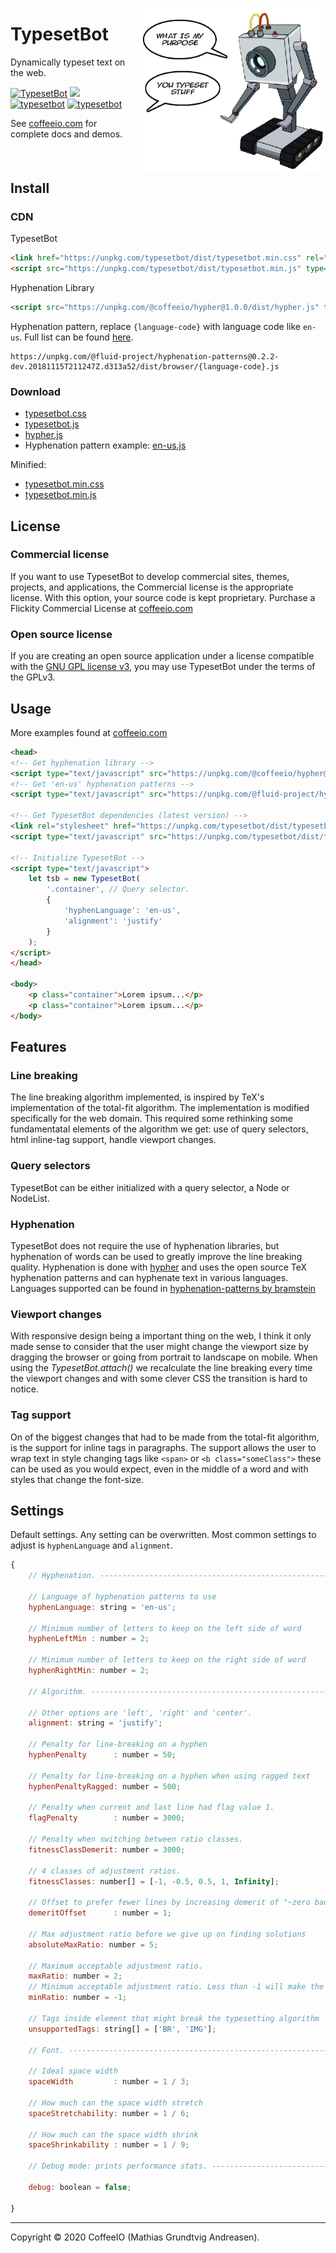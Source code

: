 <p style="float:right">
    <img alt="Rax" align="right" src="logo.png" width="300">
</p>

<div style="float: left; width: calc(100% - 310px)">
<h1 >TypesetBot</h1>
    <p>Dynamically typeset text on the web.</p>

<p align="">
<a href="https://travis-ci.org/CoffeeIO/TypesetBot"><img alt="TypesetBot" src="https://travis-ci.org/CoffeeIO/TypesetBot.svg?branch=master"></a>
<a href="https://www.codacy.com/app/mgapcdev/TypesetBot/dashboard"><img src="https://api.codacy.com/project/badge/Grade/c098136ef81345b78c480ee695314a21"/></a>
<br>
<a href="https://www.npmjs.com/package/typesetbot"><img alt="typesetbot" src="https://img.shields.io/npm/v/typesetbot.svg"></a>
<a href="https://www.npmjs.com/package/typesetbot"><img alt="typesetbot" src="https://img.shields.io/npm/dm/typesetbot.svg"></a>
</p>

See [coffeeio.com](http://coffeeio.com/) for complete docs and demos.
</div>
<div style="clear: both">


## Install

### CDN

TypesetBot
```html
<link href="https://unpkg.com/typesetbot/dist/typesetbot.min.css" rel="stylesheet">
<script src="https://unpkg.com/typesetbot/dist/typesetbot.min.js" type="text/javascript"></script>
```

Hyphenation Library

```html
<script src="https://unpkg.com/@coffeeio/hypher@1.0.0/dist/hypher.js" type="text/javascript"></script>
```

Hyphenation pattern, replace `{language-code}` with language code like `en-us`. Full list can be found [here](https://github.com/fluid-project/hyphenation-patterns/tree/master/dist/browser).

```
https://unpkg.com/@fluid-project/hyphenation-patterns@0.2.2-dev.20181115T211247Z.d313a52/dist/browser/{language-code}.js
```

### Download

- [typesetbot.css](https://unpkg.com/typesetbot/dist/typesetbot.css)
- [typesetbot.js](https://unpkg.com/typesetbot/dist/typesetbot.js)
- [hypher.js](https://unpkg.com/@coffeeio/hypher@1.0.0/dist/hypher.js)
- Hyphenation pattern example: [en-us.js](https://unpkg.com/@fluid-project/hyphenation-patterns@0.2.2-dev.20181115T211247Z.d313a52/dist/browser/en-us.js)

Minified:
- [typesetbot.min.css](https://unpkg.com/typesetbot/dist/typesetbot.min.css)
- [typesetbot.min.js](https://unpkg.com/typesetbot/dist/typesetbot.min.js)


## License


### Commercial license

If you want to use TypesetBot to develop commercial sites, themes, projects, and applications, the Commercial license is the appropriate license. With this option, your source code is kept proprietary. Purchase a Flickity Commercial License at [coffeeio.com](http://coffeeio.com/)

### Open source license

If you are creating an open source application under a license compatible with the [GNU GPL license v3](https://www.gnu.org/licenses/gpl-3.0.html), you may use TypesetBot under the terms of the GPLv3.



## Usage


More examples found at [coffeeio.com](http://coffeeio.com/)

```html
<head>
<!-- Get hyphenation library -->
<script type="text/javascript" src="https://unpkg.com/@coffeeio/hypher@1.0.0/dist/hypher.js"></script>
<!-- Get 'en-us' hyphenation patterns -->
<script type="text/javascript" src="https://unpkg.com/@fluid-project/hyphenation-patterns@0.2.2-dev.20181115T211247Z.d313a52/dist/browser/en-us.js"></script>

<!-- Get TypesetBot dependencies (latest version) -->
<link rel="stylesheet" href="https://unpkg.com/typesetbot/dist/typesetbot.min.css">
<script type="text/javascript" src="https://unpkg.com/typesetbot/dist/typesetbot.min.js"></script>

<!-- Initialize TypesetBot -->
<script type="text/javascript">
    let tsb = new TypesetBot(
        '.container', // Query selector.
        {
            'hyphenLanguage': 'en-us',
            'alignment': 'justify'
        }
    );
</script>
</head>

<body>
    <p class="container">Lorem ipsum...</p>
    <p class="container">Lorem ipsum...</p>
</body>
```

## Features


### Line breaking
The line breaking algorithm implemented, is inspired by TeX's implementation of the total-fit algorithm.
The implementation is modified specifically for the web domain. This required some rethinking some fundamentatal elements of the algorithm we get: use of query selectors,  html inline-tag support, handle viewport changes.

### Query selectors
TypesetBot can be either initialized with a query selector, a Node or NodeList.

### Hyphenation
TypesetBot does not require the use of hyphenation libraries, but hyphenation of words can be used to greatly improve the line breaking quality. Hyphenation is done with [hypher](https://github.com/bramstein/hypher) and uses the open source TeX hyphenation patterns and can hyphenate text in various languages. Languages supported can be found in [hyphenation-patterns by bramstein](https://github.com/bramstein/hyphenation-patterns/tree/master/dist/browser)

### Viewport changes
With responsive design being a important thing on the web, I think it only made sense to consider that the user might change the viewport size by dragging the browser or going from portrait to landscape on mobile. When using the _TypesetBot.attach()_ we recalculate the line breaking every time the viewport changes and with some clever CSS the transition is hard to notice.

### Tag support
On of the biggest changes that had to be made from the total-fit algorithm, is the support for inline tags in paragraphs. The support allows the user to wrap text in style changing tags like `<span>` or `<b class="someClass">` these can be used as you would expect, even in the middle of a word and with styles that change the font-size.

## Settings


Default settings. Any setting can be overwritten.
Most common settings to adjust is `hyphenLanguage` and `alignment`.

```js
{
    // Hyphenation. -----------------------------------------------------------

    // Language of hyphenation patterns to use
    hyphenLanguage: string = 'en-us';

    // Minimum number of letters to keep on the left side of word
    hyphenLeftMin : number = 2;

    // Minimum number of letters to keep on the right side of word
    hyphenRightMin: number = 2;

    // Algorithm. -------------------------------------------------------------

    // Other options are 'left', 'right' and 'center'.
    alignment: string = 'justify';

    // Penalty for line-breaking on a hyphen
    hyphenPenalty      : number = 50;

    // Penalty for line-breaking on a hyphen when using ragged text
    hyphenPenaltyRagged: number = 500;

    // Penalty when current and last line had flag value 1.
    flagPenalty        : number = 3000;

    // Penalty when switching between ratio classes.
    fitnessClassDemerit: number = 3000;

    // 4 classes of adjustment ratios.
    fitnessClasses: number[] = [-1, -0.5, 0.5, 1, Infinity];

    // Offset to prefer fewer lines by increasing demerit of "~zero badness lines"
    demeritOffset      : number = 1;

    // Max adjustment ratio before we give up on finding solutions
    absoluteMaxRatio: number = 5;

    // Maximum acceptable adjustment ratio.
    maxRatio: number = 2;
    // Minimum acceptable adjustment ratio. Less than -1 will make the text too closely spaced.
    minRatio: number = -1;

    // Tags inside element that might break the typesetting algorithm
    unsupportedTags: string[] = ['BR', 'IMG'];

    // Font. ------------------------------------------------------------------

    // Ideal space width
    spaceWidth         : number = 1 / 3;

    // How much can the space width stretch
    spaceStretchability: number = 1 / 6;

    // How much can the space width shrink
    spaceShrinkability : number = 1 / 9;

    // Debug mode: prints performance stats. -----------------------------------

    debug: boolean = false;

}
```

---

Copyright &copy; 2020 CoffeeIO (Mathias Grundtvig Andreasen).

</div>
